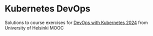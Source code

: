 # Kubernetes DevOps

Solutions to course exercises for [DevOps with Kubernetes 2024](https://devopswithkubernetes.com/) from University of Helsinki MOOC
